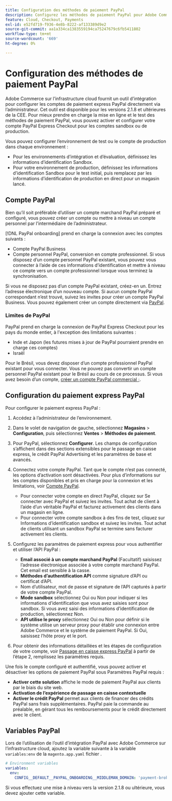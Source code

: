 ```yaml
---
title: Configuration des méthodes de paiement PayPal
description: Configurez les méthodes de paiement PayPal pour Adobe Commerce sur l’infrastructure cloud.
feature: Cloud, Checkout, Payments
exl-id: e52fd719-f936-4e8b-8222-af133389d9e2
source-git-commit: aa1a334ca1383559194ca75247679c6fb5411802
workflow-type: tm+mt
source-wordcount: '669'
ht-degree: 0%

---
```


# Configuration des méthodes de paiement PayPal

Adobe Commerce sur l’infrastructure cloud fournit un outil d’intégration pour configurer les comptes de paiement express PayPal directement via l’administrateur. Cet outil est disponible pour les versions 2.1.8 et ultérieures de la CEE. Pour mieux prendre en charge la mise en ligne et le test des méthodes de paiement PayPal, vous pouvez activer et configurer votre compte PayPal Express Checkout pour les comptes sandbox ou de production.

Vous pouvez configurer l’environnement de test ou le compte de production dans chaque environnement :

* Pour les environnements d’intégration et d’évaluation, définissez les informations d’identification Sandbox.
* Pour votre environnement de production, définissez les informations d’identification Sandbox pour le test initial, puis remplacez par les informations d’identification de production en direct pour un magasin lancé.

## Compte PayPal

Bien qu’il soit préférable d’utiliser un compte marchand PayPal préparé et configuré, vous pouvez créer un compte ou mettre à niveau un compte personnel par l’intermédiaire de l’administrateur.

[!DNL PayPal onboarding] prend en charge la connexion avec les comptes suivants :

* Compte PayPal Business
* Compte personnel PayPal, conversion en compte professionnel. Si vous disposez d’un compte personnel PayPal existant, vous pouvez vous connecter à l’aide de ces informations d’identification et mettre à niveau ce compte vers un compte professionnel lorsque vous terminez la synchronisation.

Si vous ne disposez pas d’un compte PayPal existant, créez-en un. Entrez l’adresse électronique d’un nouveau compte. Si aucun compte PayPal correspondant n’est trouvé, suivez les invites pour créer un compte PayPal Business. Vous pouvez également créer un compte directement via [PayPal](https://www.paypal.com/us/webapps/mpp/account-selection).

### Limites de PayPal

PayPal prend en charge la connexion de PayPal Express Checkout pour les pays du monde entier, à l&#39;exception des limitations suivantes :

* Inde et Japon (les futures mises à jour de PayPal pourraient prendre en charge ces comptes)
* Israël

Pour le Brésil, vous devez disposer d’un compte professionnel PayPal existant pour vous connecter. Vous ne pouvez pas convertir un compte personnel PayPal existant pour le Brésil au cours de ce processus. Si vous avez besoin d’un compte, [créer un compte PayPal commercial ;](https://www.paypal.com/us/webapps/mpp/account-selection).

## Configuration du paiement express PayPal

Pour configurer le paiement express PayPal :

1. Accédez à l’administrateur de l’environnement.
1. Dans le volet de navigation de gauche, sélectionnez **Magasins** > **Configuration**, puis sélectionnez **Ventes** > **Méthodes de paiement**.
1. Pour PayPal, sélectionnez **Configurer**. Les champs de configuration s’affichent dans des sections extensibles pour le passage en caisse express, le crédit PayPal Advertising et les paramètres de base et avancés.
1. Connectez votre compte PayPal. Tant que le compte n’est pas connecté, les options d’activation sont désactivées. Pour plus d’informations sur les comptes disponibles et pris en charge pour la connexion et les limitations, voir [Compte PayPal](#paypal-account).

   * Pour connecter votre compte en direct PayPal, cliquez sur Se connecter avec PayPal et suivez les invites. Tout achat de client à l’aide d’un véritable PayPal et facturez activement des clients dans un magasin en ligne.
   * Pour connecter votre compte sandbox à des fins de test, cliquez sur Informations d’identification sandbox et suivez les invites. Tout achat de clients utilisant un sandbox PayPal se termine sans facturer activement les clients.

1. Configurez les paramètres de paiement express pour vous authentifier et utiliser l’API PayPal :

   * **Email associé à un compte marchand PayPal** (Facultatif) saisissez l’adresse électronique associée à votre compte marchand PayPal. Cet email est sensible à la casse.
   * **Méthodes d’authentification API** comme signature d’API ou certificat d’API.
   * Nom d’utilisateur, mot de passe et signature de l’API capturés à partir de votre compte PayPal.
   * **Mode sandbox** sélectionnez Oui ou Non pour indiquer si les informations d’identification que vous avez saisies sont pour sandbox. Si vous avez saisi des informations d’identification de production, sélectionnez Non.
   * **API utilise le proxy** sélectionnez Oui ou Non pour définir si le système utilise un serveur proxy pour établir une connexion entre Adobe Commerce et le système de paiement PayPal. Si Oui, saisissez l’hôte proxy et le port.

1. Pour obtenir des informations détaillées et les étapes de configuration de votre compte, voir [Passage en caisse express PayPal](https://docs.magento.com/user-guide/payment/paypal-express-checkout.html) à partir de l’étape 2, remplissez les paramètres requis.

Une fois le compte configuré et authentifié, vous pouvez activer et désactiver les options de paiement PayPal sous Paramètres PayPal requis :

* **Activer cette solution** affiche le mode de paiement PayPal aux clients par le biais du site web.
* **Activation de l’expérience de passage en caisse contextuelle**
* **Activer le crédit PayPal** permet aux clients de financer des crédits PayPal sans frais supplémentaires. PayPal paie la commande au préalable, en gérant tous les remboursements pour le crédit directement avec le client.

## Variables PayPal

Lors de l’utilisation de l’outil d’intégration PayPal avec Adobe Commerce sur l’infrastructure cloud, ajoutez la variable suivante à la variable `variables:env` de la `magento.app.yaml` fichier .

```yaml
# Environment variables
variables:
  env:
    CONFIG__DEFAULT__PAYPAL_ONBOARDING__MIDDLEMAN_DOMAIN: 'payment-broker.magento.com'
```

Si vous effectuez une mise à niveau vers la version 2.1.8 ou ultérieure, vous devez ajouter cette variable.

